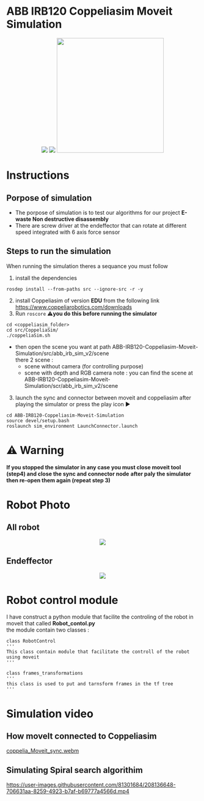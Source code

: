 # ABB IRB120 Coppeliasim Moveit Simulation
<p align="center">
  <img  src="https://user-images.githubusercontent.com/81301684/194425810-b7c92c09-1e9a-4b5c-883e-c3838d898cdb.png">
  <img src="https://user-images.githubusercontent.com/81301684/194426104-63a72551-cd23-4683-a02b-cdc791823ae4.png">
  <img width="280" height="300" src="https://user-images.githubusercontent.com/81301684/194424282-e862cb8b-4492-43c2-9e7e-9fe71474a4f0.png">
</p>

# Instructions
## Porpose of simulation
* The porpose of simulation is to test our algorithms for our project **E-waste Non destructive disassembly** 
* There are screw driver at the endeffector that can rotate at different speed integrated with 6 axis force sensor

## Steps to run the simulation
When running the simulation theres a sequance you must follow</br>
1. install the dependencies 
```
rosdep install --from-paths src --ignore-src -r -y
```
2. install Coppeliasim of version **EDU** from the following link https://www.coppeliarobotics.com/downloads
3. Run ```roscore```  ⚠️**you do this before running the simulator**
```
cd <coppeliasim_folder>
cd src/CoppeliaSim/
./coppeliaSim.sh
```
* then open the scene you want at path ABB-IRB120-Coppeliasim-Moveit-Simulation/src/abb_irb_sim_v2/scene</br>
  there 2 scene : 
  * scene without camera (for controlling purpose)
  * scene with depth and RGB camera
  note : you can find the scene at ABB-IRB120-Coppeliasim-Moveit-Simulation/scr/abb_irb_sim_v2/scene
  
3. launch the sync and connector between moveit and coppeliasim after playing the simulator or press the play icon ▶️
```
cd ABB-IRB120-Coppeliasim-Moveit-Simulation
source devel/setup.bash
roslaunch sim_environment LaunchConnector.launch
```
# ⚠️ Warning
**If you stopped the simulator in any case you must close moveit tool (step4) and close the sync and connector node**
**after paly the simulator then re-open them again (repeat **step 3**)**
# Robot Photo

## All robot 
<p align="center">
  <img src="https://user-images.githubusercontent.com/81301684/196560694-a1b7d548-5b70-44ff-8ce3-97238b73f9ff.png">
</p>

## Endeffector
<p align="center">
  <img src="https://user-images.githubusercontent.com/81301684/196561177-c649574f-79f5-4a16-b13d-6e8bfab13142.png">
</p>

# Robot control module 
I have construct a python module that facilite the controling of the robot in moveit that called **Robot_contol.py** <br>
the module contain two classes : <br>
```
class RobotControl
'''
This class contain module that facilitate the controll of the robot using moveit 
'''

class frames_transformations
'''
this class is used to put and tarnsform frames in the tf tree
'''
```


# Simulation video
## How moveIt connected to Coppeliasim
[coppelia_Moveit_sync.webm](https://user-images.githubusercontent.com/81301684/196551505-59a329c2-e061-4812-9c18-5a2c26056d37.webm)

## Simulating Spiral search algorithim
https://user-images.githubusercontent.com/81301684/208136648-706631aa-8259-4923-b7af-b69777a4566d.mp4


